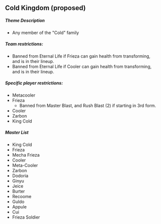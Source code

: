 ## Cold Kingdom (proposed)

##### Theme Description
- Any member of the "Cold" family

##### Team restrictions:
  - Banned from Eternal Life if Frieza can gain health from transforming, and is in their lineup.
  - Banned from Eternal Life if Cooler can gain health from transforming, and is in their lineup.

##### Specific player restrictions:

- Metacooler
- Frieza
  - Banned from Master Blast, and Rush Blast (2) if starting in 3rd form.
- Cooler
- Zarbon
- King Cold
  
##### Master List
- King Cold
- Frieza
- Mecha Frieza
- Cooler
- Meta-Cooler
- Zarbon
- Dodoria
- Ginyu
- Jeice
- Burter
- Recoome
- Guldo
- Appule
- Cui
- Frieza Soldier
